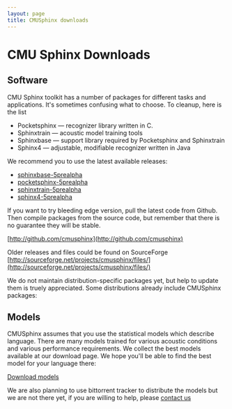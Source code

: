 ```yaml
---
layout: page
title: CMUSphinx downloads
---
```


# CMU Sphinx Downloads
## Software

CMU Sphinx toolkit has a number of packages for different tasks and applications. It's sometimes confusing what to choose. To cleanup, here is the list

  * Pocketsphinx — recognizer library written in C.
  * Sphinxtrain — acoustic model training tools
  * Sphinxbase — support library required by Pocketsphinx and Sphinxtrain
  * Sphinx4 — adjustable, modifiable recognizer written in Java

We recommend you to use the latest available releases:

  * [sphinxbase-5prealpha](http://sourceforge.net/projects/cmusphinx/files/sphinxbase/5prealpha)
  * [pocketsphinx-5prealpha](http://sourceforge.net/projects/cmusphinx/files/pocketsphinx/5prealpha)
  * [sphinxtrain-5prealpha](http://sourceforge.net/projects/cmusphinx/files/sphinxtrain/5prealpha)
  * [sphinx4-5prealpha](http://sourceforge.net/projects/cmusphinx/files/sphinx4/5prealpha)

If you want to try bleeding edge version, pull the latest code from
Github. Then compile packages from the source code, but remember that
there is no guarantee they will be stable.

[http://github.com/cmusphinx](http://github.com/cmusphinx)

Older releases and files could be found on SourceForge [http://sourceforge.net/projects/cmusphinx/files/](http://sourceforge.net/projects/cmusphinx/files/)

We do not maintain distribution-specific packages yet, but help to update them is truely appreciated. Some distributions already include CMUSphinx packages:


## Models

CMUSphinx assumes that you use the statistical models which describe language. There are many models trained
for various acoustic conditions and various performance requirements. We collect the best models
available at our download page. We hope you'll be able to find the best model for your language there:

[Download models](https://sourceforge.net/projects/cmusphinx/files/Acoustic%20and%20Language%20Models/)

We are also planning to use bittorrent tracker to distribute the models
but we are not there yet, if you are willing to help, please [contact
us](mailto:cmusphinx-devel@lists.sourceforge.net)
